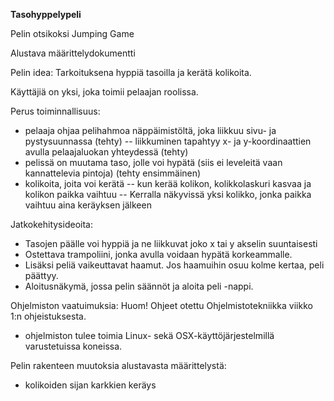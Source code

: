 **Tasohyppelypeli** 

Pelin otsikoksi Jumping Game

Alustava määrittelydokumentti

Pelin idea: Tarkoituksena hyppiä tasoilla ja kerätä kolikoita.

Käyttäjiä on yksi, joka toimii pelaajan roolissa.

Perus toiminnallisuus:
- pelaaja ohjaa pelihahmoa näppäimistöltä, joka liikkuu sivu- ja pystysuunnassa (tehty)
-- liikkuminen tapahtyy x- ja y-koordinaattien avulla pelaajaluokan yhteydessä (tehty)
- pelissä on muutama taso, jolle voi hypätä (siis ei leveleitä vaan kannattelevia pintoja) (tehty ensimmäinen)
- kolikoita, joita voi kerätä
-- kun kerää kolikon, kolikkolaskuri kasvaa ja kolikon paikka vaihtuu
-- Kerralla näkyvissä yksi kolikko, jonka paikka vaihtuu aina keräyksen jälkeen

Jatkokehitysideoita:
- Tasojen päälle voi hyppiä ja ne liikkuvat joko x tai y akselin suuntaisesti
- Ostettava trampoliini, jonka avulla voidaan hypätä korkeammalle.
- Lisäksi peliä vaikeuttavat haamut. Jos haamuihin osuu kolme kertaa, peli päättyy.
- Aloitusnäkymä, jossa pelin säännöt ja aloita peli -nappi.

Ohjelmiston vaatuimuksia:
Huom! Ohjeet otettu Ohjelmistotekniikka viikko 1:n ohjeistuksesta.
- ohjelmiston tulee toimia Linux- sekä OSX-käyttöjärjestelmillä varustetuissa koneissa.

Pelin rakenteen muutoksia alustavasta määrittelystä:
- kolikoiden sijan karkkien keräys


